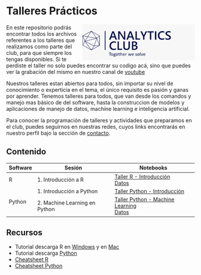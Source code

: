 # Talleres Prácticos


<img hight="350" width="300" alt="GIF" align="right" src="https://github.com/AnalyticsClub/AnalyticsClub/blob/main/AC_blue.PNG">

En este repositorio podrás encontrar todos los archivos referentes a los talleres que realizamos como parte del club, para que siempre los tengas disponibles. 
Si te perdiste el taller no solo puedes encontrar su codigo acá, sino que puedes ver la grabación del mismo en nuestro canal de [youtube](https://www.youtube.com/channel/UCGxUSr66sM6TYWx1ZFwibCQ/featured)

Nuestros talleres estan abiertos para todos, sin importar su nivel de conocimiento o experticia en el tema, el único requisito es pasión y ganas por aprender. Tenemos talleres para todos, que van desde los comandos y manejo mas básico de del software, hasta la construccion de modelos y aplicaciones de manejo de datos, machine learning e inteligencia artificial.

Para conocer la programación de talleres y actividades que preparamos en el club, puedes seguirnos en nuestras redes, cuyos links encontrarás en nuestro perfil bajo la sección de [contacto](https://github.com/AnalyticsClub).

## Contenido

<table>
  <thead>
    <tr>
      <th>Software</th>
      <th>Sesión</th>
      <th>Notebooks</th>
    </tr>
  </thead>
  <tbody>
    <tr>
      <td rowspan="1">R</td>
      <td>1. Introducción a R </td>
      <td><a href="https://analyticsclub.github.io/Talleres/Taller%20R/Taller_R_notebook.html">Taller R - Introducción</a><br><a            href="https://github.com/AnalyticsClub/Talleres/blob/main/Taller%20R/TallerR.xlsx">Datos</a>
      </td>
    </tr>
     <tr>
      <td rowspan="2">Python</td>
      <td>1. Introducción a Python </td>
      <td><a href="https://github.com/AnalyticsClub/Talleres/blob/main/Taller%20Python/Taller%20-%20Python%20B%C3%A1sico.ipynb">Taller Python - Introducción</a></td>
     </tr>
    <tr>
      <td>2. Machine Learning en Python </td>
      <td><a href="https://github.com/AnalyticsClub/Talleres/blob/main/Taller%20ML/Taller%20ML%20-%20AC.ipynb">Taller Python - Machine Learning</a><br><a            href="https://github.com/AnalyticsClub/Talleres/blob/main/Taller%20ML/Churn_Modelling.csv">Datos</a>
      </td>
     </tr>
  </tbody>
</table>

## Recursos

* Tutorial descarga R en [Windows](https://medium.com/@GalarnykMichael/install-r-and-rstudio-on-windows-5f503f708027) y en [Mac](https://medium.com/@GalarnykMichael/install-r-and-rstudio-on-mac-e911606ce4f4)
* Tutorial descarga [Python](https://medium.com/@GalarnykMichael/install-python-anaconda-on-windows-2020-f8e188f9a63d)
* [Cheatsheet R](https://rstudio.com/wp-content/uploads/2016/10/r-cheat-sheet-3.pdf)
* [Cheatsheet Python](https://websitesetup.org/wp-content/uploads/2020/04/Python-Cheat-Sheet.png)
